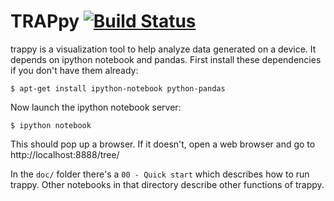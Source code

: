 TRAPpy [![Build Status](https://travis-ci.org/ARM-Software/trappy.svg?branch=master)](https://travis-ci.org/ARM-Software/trappy)
======

trappy is a visualization tool to help analyze data generated on a
device. It depends on ipython notebook and pandas. First install these
dependencies if you don't have them already:

    $ apt-get install ipython-notebook python-pandas

Now launch the ipython notebook server:

    $ ipython notebook

This should pop up a browser. If it doesn't, open a web browser and go
to http://localhost:8888/tree/

In the `doc/` folder there's a `00 - Quick start` which describes how to
run trappy. Other notebooks in that directory describe other functions
of trappy.
